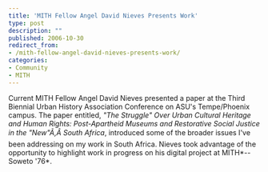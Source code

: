 ```yaml
---
title: 'MITH Fellow Angel David Nieves Presents Work'
type: post
description: ""
published: 2006-10-30
redirect_from: 
- /mith-fellow-angel-david-nieves-presents-work/
categories:
- Community
- MITH
---
```

Current MITH Fellow Angel David Nieves presented a paper at the Third Biennial Urban History Association Conference on ASU's Tempe/Phoenix campus. The paper entitled, _"The Struggle" Over Urban Cultural Heritage and Human Rights: Post-Apartheid Museums and Restorative Social Justice in the "New"Ã‚Â South Africa_, introduced some of the broader issues I've been addressing on my work in South Africa. Nieves took advantage of the opportunity to highlight work in progress on his digital project at MITH*--Soweto '76*.
